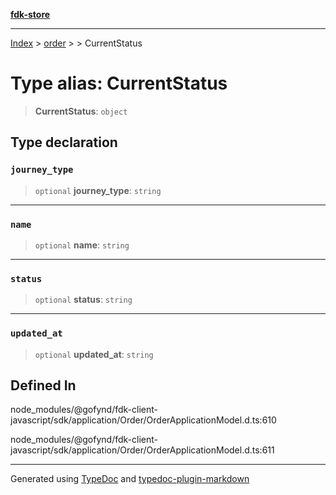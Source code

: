 [**fdk-store**](../../../README.md)
***

[Index](../../../API.md) > [order](../../README.md) > [<internal>](../README.md) > CurrentStatus

# Type alias: CurrentStatus

> **CurrentStatus**: `object`

## Type declaration

### `journey_type`

> `optional` **journey\_type**: `string`

***

### `name`

> `optional` **name**: `string`

***

### `status`

> `optional` **status**: `string`

***

### `updated_at`

> `optional` **updated\_at**: `string`

## Defined In

node\_modules/@gofynd/fdk-client-javascript/sdk/application/Order/OrderApplicationModel.d.ts:610

node\_modules/@gofynd/fdk-client-javascript/sdk/application/Order/OrderApplicationModel.d.ts:611

***
Generated using [TypeDoc](https://typedoc.org/) and [typedoc-plugin-markdown](https://www.npmjs.com/package/typedoc-plugin-markdown)
